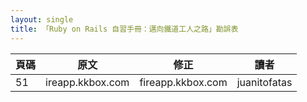 ```yaml
---
layout: single
title: 「Ruby on Rails 自習手冊：邁向鐵道工人之路」勘誤表
---
```


頁碼 | 原文             | 修正              | 讀者         |
---  | ---              | ---               | ---          |
51   | ireapp.kkbox.com | fireapp.kkbox.com | juanitofatas |
